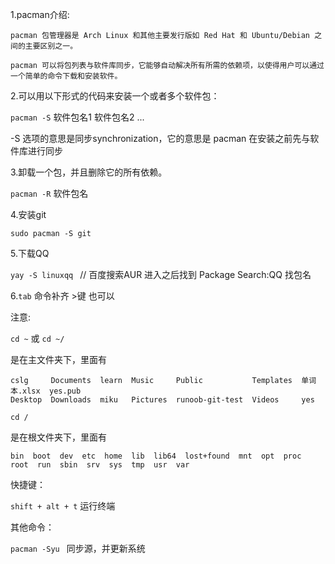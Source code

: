 1.pacman介绍:  

    pacman 包管理器是 Arch Linux 和其他主要发行版如 Red Hat 和 Ubuntu/Debian 之间的主要区别之一。 
     
    pacman 可以将包列表与软件库同步，它能够自动解决所有所需的依赖项，以使得用户可以通过一个简单的命令下载和安装软件。

2.可以用以下形式的代码来安装一个或者多个软件包：  

`pacman -S` 软件包名1 软件包名2 ...  

-S 选项的意思是同步synchronization，它的意思是 pacman 在安装之前先与软件库进行同步

3.卸载一个包，并且删除它的所有依赖。  

`pacman -R` 软件包名

4.安装git  

`sudo pacman -S git`

5.下载QQ  

`yay -S linuxqq ` // 百度搜索AUR 进入之后找到 Package Search:QQ 找包名

6.`tab` 命令补齐  >键 也可以

注意:  

`cd ~`  或 `cd ~/`  

是在主文件夹下，里面有  

    cslg     Documents  learn  Music     Public           Templates  单词本.xlsx  yes.pub
    Desktop  Downloads  miku   Pictures  runoob-git-test  Videos     yes

`cd / `  

是在根文件夹下，里面有  

    bin  boot  dev  etc  home  lib  lib64  lost+found  mnt  opt  proc  root  run  sbin  srv  sys  tmp  usr  var

快捷键：  

`shift + alt + t` 运行终端

其他命令：  

`pacman -Syu `      同步源，并更新系统
